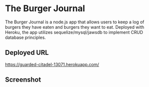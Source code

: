 # The Burger Journal
The Burger Journal is a node.js app that allows users to keep a log of burgers they have eaten and burgers they want to eat. Deployed with Heroku, the app utilizes sequelize/mysql/jawsdb to implement CRUD database principles. 

## Deployed URL
https://guarded-citadel-13071.herokuapp.com/

## Screenshot
